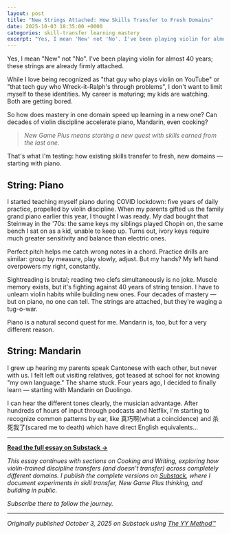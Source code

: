 ```yaml
---
layout: post
title: "New Strings Attached: How Skills Transfer to Fresh Domains"
date: 2025-10-03 18:35:00 +0000
categories: skill-transfer learning mastery
excerpt: "Yes, I mean 'New' not 'No'. I've been playing violin for almost 40 years; these strings are already firmly attached. Now I'm testing how those skills transfer to piano, Mandarin, and cooking."
---
```


Yes, I mean "New" not "No". I've been playing violin for almost 40 years; these strings are already firmly attached.

While I love being recognized as "that guy who plays violin on YouTube" or "that tech guy who Wreck-it-Ralph's through problems", I don't want to limit myself to these identities. My career is maturing; my kids are watching. Both are getting bored.

So how does mastery in one domain speed up learning in a new one? Can decades of violin discipline accelerate piano, Mandarin, even cooking?

> *New Game Plus means starting a new quest with skills earned from the last one.*

That's what I'm testing: how existing skills transfer to fresh, new domains — starting with piano.

## String: Piano

I started teaching myself piano during COVID lockdown: five years of daily practice, propelled by violin discipline. When my parents gifted us the family grand piano earlier this year, I thought I was ready. My dad bought that Steinway in the '70s: the same keys my siblings played Chopin on, the same bench I sat on as a kid, unable to keep up. Turns out, ivory keys require much greater sensitivity and balance than electric ones.

Perfect pitch helps me catch wrong notes in a chord. Practice drills are similar: group by measure, play slowly, adjust. But my hands? My left hand overpowers my right, constantly.

Sightreading is brutal; reading two clefs simultaneously is no joke. Muscle memory exists, but it's fighting against 40 years of string tension. I have to unlearn violin habits while building new ones. Four decades of mastery — but on piano, no one can tell. The strings are attached, but they're waging a tug-o-war.

Piano is a natural second quest for me. Mandarin is, too, but for a very different reason.

## String: Mandarin

I grew up hearing my parents speak Cantonese with each other, but never with us. I felt left out visiting relatives, got teased at school for not knowing "my own language." The shame stuck. Four years ago, I decided to finally learn — starting with Mandarin on Duolingo.

I can hear the different tones clearly, the musician advantage. After hundreds of hours of input through podcasts and Netflix, I'm starting to recognize common patterns by ear, like 真巧啊(what a coincidence) and 杀死我了(scared me to death) which have direct English equivalents...

---

**[Read the full essay on Substack →](https://benchanviolin.substack.com/p/new-strings-attached)**

*This essay continues with sections on Cooking and Writing, exploring how violin-trained discipline transfers (and doesn't transfer) across completely different domains. I publish the complete versions on [Substack](https://benchanviolin.substack.com), where I document experiments in skill transfer, New Game Plus thinking, and building in public.*

*Subscribe there to follow the journey.*

---

*Originally published October 3, 2025 on Substack using [The YY Method™](https://yymethod.com)*
